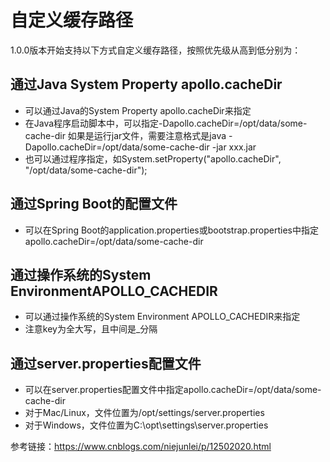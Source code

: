 # 自定义缓存路径
1.0.0版本开始支持以下方式自定义缓存路径，按照优先级从高到低分别为：

## 通过Java System Property apollo.cacheDir
- 可以通过Java的System Property apollo.cacheDir来指定
- 在Java程序启动脚本中，可以指定-Dapollo.cacheDir=/opt/data/some-cache-dir
如果是运行jar文件，需要注意格式是java -Dapollo.cacheDir=/opt/data/some-cache-dir -jar xxx.jar
- 也可以通过程序指定，如System.setProperty("apollo.cacheDir", "/opt/data/some-cache-dir");

## 通过Spring Boot的配置文件
- 可以在Spring Boot的application.properties或bootstrap.properties中指定apollo.cacheDir=/opt/data/some-cache-dir

## 通过操作系统的System EnvironmentAPOLLO_CACHEDIR
- 可以通过操作系统的System Environment APOLLO_CACHEDIR来指定
- 注意key为全大写，且中间是_分隔

## 通过server.properties配置文件
- 可以在server.properties配置文件中指定apollo.cacheDir=/opt/data/some-cache-dir
- 对于Mac/Linux，文件位置为/opt/settings/server.properties
- 对于Windows，文件位置为C:\opt\settings\server.properties


参考链接：https://www.cnblogs.com/niejunlei/p/12502020.html